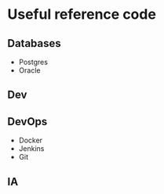 # Useful reference code

## Databases

- Postgres
- Oracle

## Dev

## DevOps

- Docker
- Jenkins
- Git

## IA

